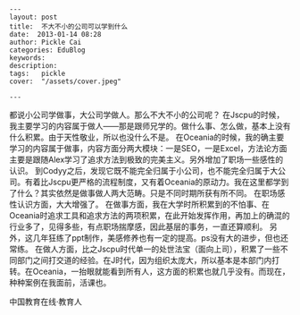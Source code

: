 
    ---
    layout: post  
    title:  不大不小的公司可以学到什么  
    date:  2013-01-14 08:28  
    author: Pickle Cai  
    categories: EduBlog  
    keywords: 
    description:   
    tags:	pickle   
    cover:  "/assets/cover.jpeg"  

    ---  
    
 都说小公司学做事，大公司学做人。那么不大不小的公司呢？ 在Jscpu的时候，我主要学习的内容属于做人——那是跟师兄学的。做什么事、怎么做，基本上没有什么积累。由于天性敬业，所以也没什么不是。 在Oceania的时候，我的确主要学习的内容属于做事，内容方面分两大模块：一是SEO，一是Excel，方法论方面主要是跟随Alex学习了追求方法到极致的完美主义。另外增加了职场一些感性的认识。 到Codyy之后，发现它既不能完全归属于小公司，也不能完全归属于大公司。有着比Jscpu更严格的流程制度，又有着Oceania的原动力。我在这里都学到了什么？其实依然是做事做人两大范畴。只是不同时期所获有所不同。 在职场感性认识方面，大大增强了。 在做事方面，我在大学时所积累到的不怕事、在Oceania时追求工具和追求方法的两项积累，在此开始发挥作用，再加上的确混的行业多了，见得多些，有点职场揣摩感，因此基层的事务，一直还算顺利。 另外，这几年狂练了ppt制作，美感修养也有一定的提高。ps没有大的进步，但也还常练。 在做人方面，比之Jscpu时代单一的处世法宝（面向上司），积累了一些不同部门之间打交道的经验。在J时代，因为组织太庞大，所以基本是本部门内打转。在Oceania，一抬眼就能看到所有人，这方面的积累也就几乎没有。而现在，种种案例在我面前，活课也。 										

		    
 中国教育在线·教育人

